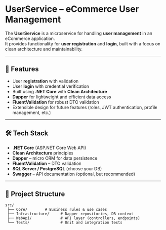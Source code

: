 # UserService – eCommerce User Management

The **UserService** is a microservice for handling **user management** in an eCommerce application.  
It provides functionality for **user registration** and **login**, built with a focus on clean architecture and maintainability.

---

## 🚀 Features
- User **registration** with validation
- User **login** with credential verification
- Built using **.NET Core** with **Clean Architecture**
- **Dapper** for lightweight and efficient data access
- **FluentValidation** for robust DTO validation
- Extensible design for future features (roles, JWT authentication, profile management, etc.)

---

## 🛠️ Tech Stack
- **.NET Core** (ASP.NET Core Web API)
- **Clean Architecture** principles
- **Dapper** – micro ORM for data persistence
- **FluentValidation** – DTO validation
- **SQL Server / PostgreSQL** (choose your DB)
- **Swagger** – API documentation (optional, but recommended)

---

## 📂 Project Structure
```plaintext
src/
 ├── Core/        # Business rules & use cases
 ├── Infrastructure/     # Dapper repositories, DB context
 ├── WebApi/             # API layer (controllers, endpoints)
 └── Tests/              # Unit and integration tests

